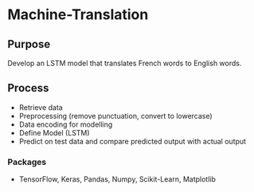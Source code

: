 # Machine-Translation

## Purpose
Develop an LSTM model that translates French words to English words.

## Process
- Retrieve data
- Preprocessing (remove punctuation, convert to lowercase)
- Data encoding for modelling
- Define Model (LSTM)
- Predict on test data and compare predicted output with actual output

### Packages
- TensorFlow, Keras, Pandas, Numpy, Scikit-Learn, Matplotlib
